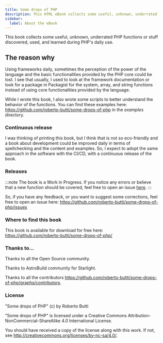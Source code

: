 ```yaml
---
title: Some drops of PHP
description: This HTML eBook collects some useful, unknown, underrated PHP functions or stuff discovered, used, and learned during PHP daily use.
sidebar:
  label: About the eBook
---
```


This book collects some useful, unknown, underrated PHP functions or stuff discovered, used, and learned during PHP's daily use.

## The reason why

Using frameworks daily, sometimes the perception of the power of the language and the basic functionalities provided by the PHP core could be lost. I see that usually, I used to look at the framework documentation or look for a package in Packagist for the system, array, and string functions instead of using core functionalities provided by the language.

While I wrote this book, I also wrote some scripts to better understand the behavior of the functions. You can find these examples here: https://github.com/roberto-butti/some-drops-of-php in the _examples_ directory.

### Continuous release

I was thinking of printing this book, but I think that is not so eco-friendly and a book about development could be improved daily in terms of spellchecking and the content and examples. So, I expect to adopt the same approach in the software with the CI/CD, with a continuous release of the book.

### Releases

:::note
The book is a Work in Progress. If you notice any errors or believe that a new function should be covered, feel free to open an issue [here](https://github.com/roberto-butti/some-drops-of-php/issues).
:::

So, if you have any feedback, or you want to suggest some corrections, feel free to open an issue here: https://github.com/roberto-butti/some-drops-of-php/issues

### Where to find this book

This book is available for download for free here: https://github.com/roberto-butti/some-drops-of-php/

### Thanks to...

Thanks to all the Open Source community.

Thanks to AstroBuild community for Starlight.

Thanks to all the contributors https://github.com/roberto-butti/some-drops-of-php/graphs/contributors.

### License
"Some drops of PHP" (c) by Roberto Butti

"Some drops of PHP" is licensed under a
Creative Commons Attribution-NonCommercial-ShareAlike 4.0 International License.

You should have received a copy of the license along with this
work. If not, see <http://creativecommons.org/licenses/by-nc-sa/4.0/>.
